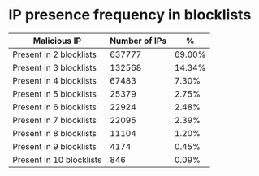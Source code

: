 # IP presence frequency in blocklists
| Malicious IP | Number of IPs | % |
|----|----|----|
| Present in 2 blocklists | 637777 | 69.00% |
| Present in 3 blocklists | 132568 | 14.34% |
| Present in 4 blocklists | 67483 | 7.30% |
| Present in 5 blocklists | 25379 | 2.75% |
| Present in 6 blocklists | 22924 | 2.48% |
| Present in 7 blocklists | 22095 | 2.39% |
| Present in 8 blocklists | 11104 | 1.20% |
| Present in 9 blocklists | 4174 | 0.45% |
| Present in 10 blocklists | 846 | 0.09% |
